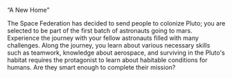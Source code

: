 “A New Home”

The Space Federation has decided to send people to colonize Pluto; you are selected to be part of the first batch of astronauts going to mars. Experience the journey with your fellow astronauts filled with many challenges. Along the journey, you learn about various necessary skills such as teamwork, knowledge about aerospace, and surviving in the Pluto's habitat requires the protagonist to learn about habitable conditions for humans. Are they smart enough to complete their mission?

